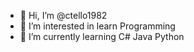 - 👋 Hi, I’m @ctello1982
- 👀 I’m interested in learn Programming
- 🌱 I’m currently learning C# Java Python


